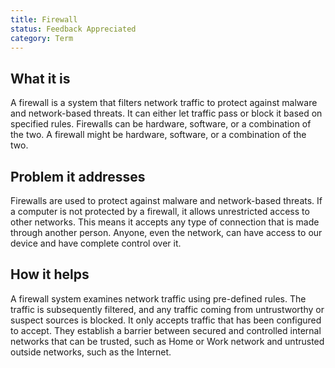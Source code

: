 ```yaml
---
title: Firewall
status: Feedback Appreciated
category: Term
---
```


## What it is
A firewall is a system that filters network traffic to protect against malware and network-based threats. It can either let traffic pass or block it based on specified rules. Firewalls can be hardware, software, or a combination of the two.
A firewall might be hardware, software, or a combination of the two.

## Problem it addresses
Firewalls are used to protect against malware and network-based threats.
If a computer is not protected by a firewall, it allows unrestricted access to other networks.
This means it accepts any type of connection that is made through another person.
Anyone, even the network, can have access to our device and have complete control over it. 

## How it helps
A firewall system examines network traffic using pre-defined rules.
The traffic is subsequently filtered, and any traffic coming from untrustworthy or suspect sources is blocked.
It only accepts traffic that has been configured to accept. 
They establish a barrier between secured and controlled internal networks that can be trusted, such as Home or Work network and untrusted outside networks, such as the Internet.
